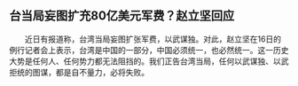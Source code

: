 ## 台当局妄图扩充80亿美元军费？赵立坚回应
　　近日有报道称，台湾当局妄图扩张军费，以武谋独。对此，赵立坚在16日的例行记者会上表示，台湾是中国的一部分，中国必须统一，也必然统一。这一历史大势是任何人、任何势力都无法阻挡的。我们正告台湾当局，任何以武谋独、以武拒统的图谋，都是自不量力，必将失败。

